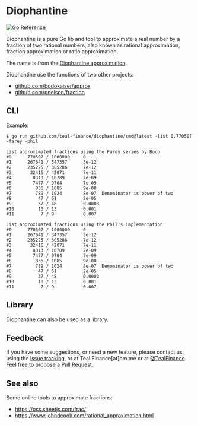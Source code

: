 # Diophantine

[![Go Reference](https://pkg.go.dev/badge/github.com/teal-finance/diophantine.svg "Go documentation for Diophantine")](https://pkg.go.dev/github.com/teal-finance/diophantine)

Diophantine is a pure Go lib and tool to approximate a real number
by a fraction of two rational numbers, also known as rational approximation,
fraction approximation or ratio approximation.

The name is from the [Diophantine approximation](https://wikiless.org/wiki/Diophantine_approximation).

Diophantine use the functions of two other projects:

- [github.com/bodokaiser/approx](https://github.com/bodokaiser/approx)
- [github.com/pnelson/fraction](https://github.com/pnelson/fraction)

## CLI

Example:

    $ go run github.com/teal-finance/diophantine/cmd@latest -list 0.770507 -farey -phil

    List approximated fractions using the Farey series by Bodo
    #0	    770507 / 1000000     0
    #1	    267641 / 347357      3e-12
    #2	    235225 / 305286      7e-12
    #3	     32416 / 42071       7e-11
    #4	      8313 / 10789       2e-09
    #5	      7477 / 9704        7e-09
    #6	       836 / 1085        9e-08
    #7	       789 / 1024        8e-07	Denominator is power of two
    #8	        47 / 61          2e-05
    #9	        37 / 48          0.0003
    #10	        10 / 13          0.001
    #11	         7 / 9           0.007
    
    List approximated fractions using the Phil's implementation
    #0	    770507 / 1000000     0
    #1	    267641 / 347357      3e-12
    #2	    235225 / 305286      7e-12
    #3	     32416 / 42071       7e-11
    #4	      8313 / 10789       2e-09
    #5	      7477 / 9704        7e-09
    #6	       836 / 1085        9e-08
    #7	       789 / 1024        8e-07	Denominator is power of two
    #8	        47 / 61          2e-05
    #9	        37 / 48          0.0003
    #10	        10 / 13          0.001
    #11	         7 / 9           0.007

## Library

Diophantine can also be used as a library.

## Feedback

If you have some suggestions, or need a new feature,
please contact us, using the [issue tracking](https://github.com/teal-finance/diophantine/issues),
or at Teal.Finance[at]pm.me or at [@TealFinance](https://twitter.com/TealFinance).
Feel free to propose a [Pull Request](https://github.com/teal-finance/diophantine/pulls).

## See also

Some online tools to approximate fractions:

- <https://oss.sheetjs.com/frac/>
- <https://www.johndcook.com/rational_approximation.html>
